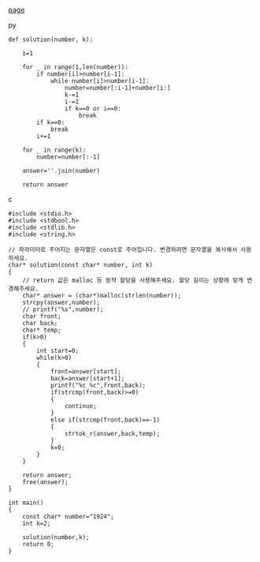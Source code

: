 [page](https://programmers.co.kr/learn/courses/30/lessons/42883?language=python3)

py

    def solution(number, k):

        i=1

        for _ in range(1,len(number)):
            if number[i]>number[i-1]:
                while number[i]>number[i-1]:
                    number=number[:i-1]+number[i:]
                    k-=1
                    i-=1
                    if k==0 or i==0:
                        break
            if k==0:
                break
            i+=1

        for _ in range(k):
            number=number[:-1]

        answer=''.join(number)

        return answer
        
c

    #include <stdio.h>
    #include <stdbool.h>
    #include <stdlib.h>
    #include <string.h>

    // 파라미터로 주어지는 문자열은 const로 주어집니다. 변경하려면 문자열을 복사해서 사용하세요.
    char* solution(const char* number, int k)
    {
        // return 값은 malloc 등 동적 할당을 사용해주세요. 할당 길이는 상황에 맞게 변경해주세요.
        char* answer = (char*)malloc(strlen(number));
        strcpy(answer,number);
        // printf("%s",number);
        char front;
        char back;
        char* temp;
        if(k>0)
        {
            int start=0;
            while(k>0)
            {
                front=answer[start];
                back=answer[start+1];
                printf("%c %c",front,back);
                if(strcmp(front,back)>=0)
                {
                    continue;
                }
                else if(strcmp(front,back)==-1)
                {
                    strtok_r(answer,back,temp);
                }
                k=0;
            }   
        }

        return answer;
        free(answer);
    }

    int main()
    {
        const char* number="1924";
        int k=2;

        solution(number,k);
        return 0;
    }
